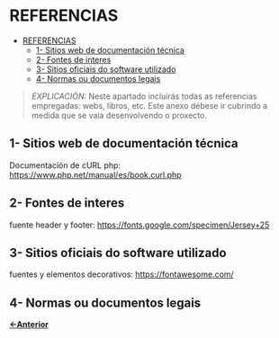 # REFERENCIAS

- [REFERENCIAS](#referencias)
  - [1- Sitios web de documentación técnica](#1--sitios-web-de-documentación-técnica)
  - [2- Fontes de interes](#2--fontes-de-interes)
  - [3- Sitios oficiais do software utilizado](#3--sitios-oficiais-do-software-utilizado)
  - [4- Normas ou documentos legais](#4--normas-ou-documentos-legais)

> *EXPLICACIÓN:* Neste apartado incluirás todas as referencias empregadas: webs, libros, etc. Este anexo débese ir cubrindo a medida que se vaia desenvolvendo o proxecto.

## 1- Sitios web de documentación técnica

Documentación de cURL php: https://www.php.net/manual/es/book.curl.php

## 2- Fontes de interes
 fuente header y footer: https://fonts.google.com/specimen/Jersey+25

## 3- Sitios oficiais do software utilizado
 fuentes y elementos decorativos: https://fontawesome.com/

## 4- Normas ou documentos legais

[**<-Anterior**](../README.md)

